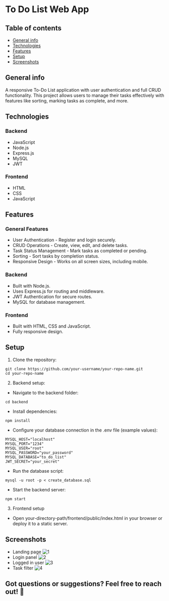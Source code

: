# To Do List Web App

## Table of contents
* [General info](#general-info)
* [Technologies](#technologies)
* [Features](#features)
* [Setup](#setup)
* [Screenshots](#screenshots)

## General info
A responsive To-Do List application with user authentication and full CRUD functionality. This project allows users to manage their tasks effectively with features like sorting, marking tasks as complete, and more.

## Technologies
### Backend
* JavaScript
* Node.js
* Express.js
* MySQL
* JWT
### Frontend
* HTML
* CSS
* JavaScript

## Features
### General Features
* User Authentication - Register and login securely.
* CRUD Operations - Create, view, edit, and delete tasks.
* Task Status Management - Mark tasks as completed or pending.
* Sorting - Sort tasks by completion status.
* Responsive Design - Works on all screen sizes, including mobile.
### Backend
* Built with Node.js.
* Uses Express.js for routing and middleware.
* JWT Authentication for secure routes.
* MySQL for database management.
### Frontend
* Built with HTML, CSS and JavaScript.
* Fully responsive design.

## Setup
1. Clone the repository:
```
git clone https://github.com/your-username/your-repo-name.git
cd your-repo-name
```
2. Backend setup:
* Navigate to the backend folder:
```
cd backend
```
* Install dependencies:
```
npm install
```
* Configure your database connection in the .env file (example values):
```
MYSQL_HOST="localhost"
MYSQL_PORT="1234"
MYSQL_USER="root"
MYSQL_PASSWORD="your_password"
MYSQL_DATABASE="to_do_list"
JWT_SECRET="your_secret"
```
* Run the database script:
```
mysql -u root -p < create_database.sql
```
* Start the backend server:
```
npm start
```
3. Frontend setup
* Open your-directory-path/frontend/public/index.html in your browser or deploy it to a static server.

## Screenshots
* Landing page
![1](https://github.com/user-attachments/assets/5d49c96f-b633-4b83-9fae-08182385116d)
* Login panel
![2](https://github.com/user-attachments/assets/926263be-e6e7-4df0-913f-69c45073bd14)
* Logged in user
![3](https://github.com/user-attachments/assets/edaeeacd-20dc-490e-94d2-74d23e140f7b)
* Task filter
![4](https://github.com/user-attachments/assets/2888f41a-853f-4257-bb7b-616d3f9d7f8c)

## Got questions or suggestions? Feel free to reach out! 🚀
